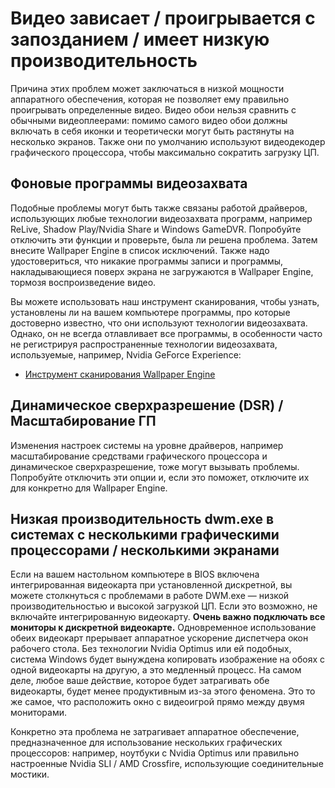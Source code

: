 # Видео зависает / проигрывается с запозданием / имеет низкую производительность

Причина этих проблем может заключаться в низкой мощности аппаратного обеспечения, которая не позволяет ему правильно проигрывать определенные видео. Видео обои нельзя сравнить с обычными видеоплеерами: помимо самого видео обои должны включать в себя иконки и теоретически могут быть растянуты на несколько экранов. Также они по умолчанию используют видеодекодер графического процессора, чтобы максимально сократить загрузку ЦП.

## Фоновые программы видеозахвата
Подобные проблемы могут быть также связаны работой драйверов, использующих любые технологии видеозахвата программ, например ReLive, Shadow Play/Nvidia Share и Windows GameDVR. Попробуйте отключить эти функции и проверьте, была ли решена проблема. Затем внесите Wallpaper Engine в список исключений. Также надо удостовериться, что никакие программы записи и программы, накладывающиеся поверх экрана не загружаются в Wallpaper Engine, тормозя воспроизведение видео.

Вы можете использовать наш инструмент сканирования, чтобы узнать, установлены ли на вашем компьютере программы, про которые достоверно известно, что они используют технологии видеозахвата. Однако, он не всегда отлавливает все программы, в особенности часто не регистрируя распространенные технологии видеозахвата, используемые, например, Nvidia GeForce Experience:

* [Инструмент сканирования Wallpaper Engine](/debug/scantool.html)

## Динамическое сверхразрешение (DSR) / Масштабирование ГП
Изменения настроек системы на уровне драйверов, например масштабирование средствами графического процессора и динамическое сверхразрешение, тоже могут вызывать проблемы. Попробуйте отключить эти опции и, если это поможет, отключите их для конкретно для Wallpaper Engine.

## Низкая производительность dwm.exe в системах с несколькими графическими процессорами / несколькими экранами
Если на вашем настольном компьютере в BIOS включена интегрированная видеокарта при установленной дискретной, вы можете столкнуться с проблемами в работе DWM.exe — низкой производительностью и высокой загрузкой ЦП. Если это возможно, не включайте интегрированную видеокарту. **Очень важно подключать все мониторы к дискретной видеокарте.** Одновременное использование обеих видеокарт прерывает аппаратное ускорение диспетчера окон рабочего стола. Без технологии Nvidia Optimus или ей подобных, система Windows будет вынуждена копировать изображение на обоях с одной видеокарты на другую, а это медленный процесс. На самом деле, любое ваше действие, которое будет затрагивать обе видеокарты, будет менее продуктивным из-за этого феномена. Это то же самое, что расположить окно с видеоигрой прямо между двумя мониторами.

Конкретно эта проблема не затрагивает аппаратное обеспечение, предназначенное для использование нескольких графических процессоров: например, ноутбуки с Nvidia Optimus или правильно настроенные Nvidia SLI / AMD Crossfire, использующие соединительные мостики.